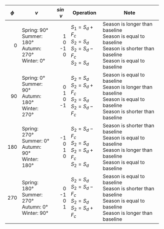 
| <center>$\phi$</center> | <center>$v$</center>                                      | <center>$sin\; v$</center> | Operation                                                            | Note                                                                                                                            |
| ----------------------: | --------------------------------------------------------- | -------------------------: | -------------------------------------------------------------------- | ------------------------------------------------------------------------------------------------------------------------------- |
|                       0 | Spring: 90°<br>Summer: 180°<br>Autumn: 270°<br>Winter: 0° |          1<br>0<br>-1<br>0 | $S_1 = S_d + F_c$<br>$S_2 = S_d$<br>$S_2 = S_d - F_c$<br>$S_2 = S_d$ | Season is longer than baseline<br>Season is equal to baseline<br>Season is shorter than baseline<br>Season is equal to baseline |
|                      90 | Spring: 0°<br>Summer: 90°<br>Autumn: 180°<br>Winter: 270° |          0<br>1<br>0<br>-1 | $S_2 = S_d$<br>$S_2 = S_d + F_c$<br>$S_2 = S_d$<br>$S_2 = S_d - F_c$ | Season is equal to baseline<br>Season is longer than baseline<br>Season is equal to baseline<br>Season is shorter than baseline |
|                     180 | Spring: 270°<br>Summer: 0°<br>Autumn: 90°<br>Winter: 180° |          -1<br>0<br>1<br>0 | $S_2 = S_d - F_c$<br>$S_2 = S_d$<br>$S_2 = S_d + F_c$<br>$S_2 = S_d$ | Season is shorter than baseline<br>Season is equal to baseline<br>Season is longer than baseline<br>Season is equal to baseline |
|                     270 | Spring: 180°<br>Summer: 270°<br>Autumn: 0°<br>Winter: 90° |          0<br>-1<br>0<br>1 | $S_2 = S_d$<br>$S_2 = S_d - F_c$<br>$S_2 = S_d$<br>$S_2 = S_d + F_c$ | Season is equal to baseline<br>Season is shorter than baseline<br>Season is equal to baseline<br>Season is longer than baseline |




